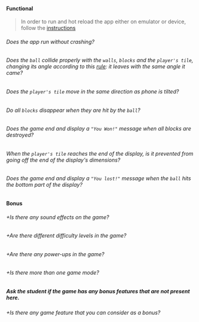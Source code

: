 #### Functional

> In order to run and hot reload the app either on emulator or device, follow the [instructions](https://docs.flutter.dev/get-started/test-drive?tab=androidstudio#run-the-app)

###### Does the app run without crashing?

###### Does the `ball` collide properly with the `walls`, `blocks` and the `player's tile`, changing its angle according to this [rule](https://www.toppr.com/ask/en-af/question/1865186/): it leaves with the same angle it came?

###### Does the `player's tile` move in the same direction as phone is tilted?

###### Do all `blocks` disappear when they are hit by the `ball`?

###### Does the game end and display a `"You Won!"` message when all blocks are destroyed?

###### When the `player's tile` reaches the end of the display, is it prevented from going off the end of the display's dimensions?

###### Does the game end and display a `"You lost!"` message when the `ball` hits the bottom part of the display?

#### Bonus

###### +Is there any sound effects on the game?

###### +Are there different difficulty levels in the game?

###### +Are there any power-ups in the game?

###### +Is there more than one game mode?

##### Ask the student if the game has any bonus features that are not present here.

###### +Is there any game feature that you can consider as a bonus?
